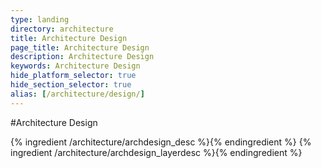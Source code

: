 ```yaml
---
type: landing
directory: architecture
title: Architecture Design
page_title: Architecture Design
description: Architecture Design
keywords: Architecture Design
hide_platform_selector: true
hide_section_selector: true
alias: [/architecture/design/]
---
```


#Architecture Design

{% ingredient /architecture/archdesign_desc %}{% endingredient %}
{% ingredient /architecture/archdesign_layerdesc %}{% endingredient %}
